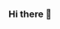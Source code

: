 ### Hi there 👋
<!--
## Hi, i'm Rafael!

### ✨ fast facts

ℹ [he/him pronouns](https://en.wikipedia.org/wiki/He_(pronoun))
🖋 [occasional writer]
📖 probably [reading something](https://www.goodreads.com/user/show/103597426-rafael-santos)

### 📋 current roles

- 🔭 I'm currently working on automating tasks for colleagues at work using Python in the COI ES sector at [EDP Brasil](https://www.linkedin.com/company/edpbrasil/?originalSubdomain=br).
- 🌱 I'm currently learning Python with the [100 Days of Code: The Complete Python Pro Bootcamp for 2023](https://www.udemy.com/course/100-days-of-code/) and through the live sessions on the YouTube channel [Live de Python](https://www.youtube.com/@Dunossauro).
-->
